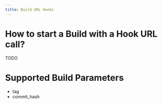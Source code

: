 ```yaml
---
title: Build URL Hooks
---
```



# How to start a Build with a Hook URL call?

TODO

# Supported Build Parameters

- tag
- commit_hash